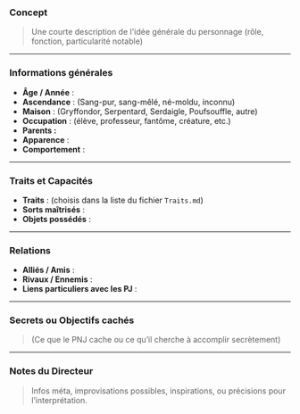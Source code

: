 ### Concept
> Une courte description de l'idée générale du personnage (rôle, fonction, particularité notable)

---

### Informations générales
- **Âge / Année** : 
- **Ascendance** : (Sang-pur, sang-mêlé, né-moldu, inconnu)
- **Maison** : (Gryffondor, Serpentard, Serdaigle, Poufsouffle, autre)
- **Occupation** : (élève, professeur, fantôme, créature, etc.)
- **Parents :**
- **Apparence** : 
- **Comportement** : 


---

### Traits et Capacités
- **Traits** : (choisis dans la liste du fichier `Traits.md`)
- **Sorts maîtrisés** : 
- **Objets possédés** : 

---

### Relations
- **Alliés / Amis** : 
- **Rivaux / Ennemis** : 
- **Liens particuliers avec les PJ** : 

---

### Secrets ou Objectifs cachés
> (Ce que le PNJ cache ou ce qu’il cherche à accomplir secrètement)

---

### Notes du Directeur
> Infos méta, improvisations possibles, inspirations, ou précisions pour l’interprétation.


